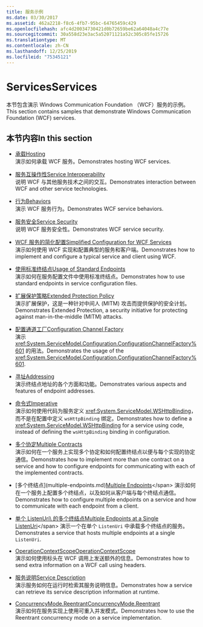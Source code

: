 ```yaml
---
title: 服务示例
ms.date: 03/30/2017
ms.assetid: 462a2218-f8c6-4fb7-95bc-64765459c429
ms.openlocfilehash: afc4d20034730421d0b72659be62a64048a4c77e
ms.sourcegitcommit: 30a558d23e3ac5a52071121a52c305c85fe15726
ms.translationtype: MT
ms.contentlocale: zh-CN
ms.lasthandoff: 12/25/2019
ms.locfileid: "75345121"
---
```

# <a name="services"></a><span data-ttu-id="8aa49-102">Services</span><span class="sxs-lookup"><span data-stu-id="8aa49-102">Services</span></span>

<span data-ttu-id="8aa49-103">本节包含演示 Windows Communication Foundation （WCF）服务的示例。</span><span class="sxs-lookup"><span data-stu-id="8aa49-103">This section contains samples that demonstrate Windows Communication Foundation (WCF) services.</span></span>

## <a name="in-this-section"></a><span data-ttu-id="8aa49-104">本节内容</span><span class="sxs-lookup"><span data-stu-id="8aa49-104">In this section</span></span>

- <span data-ttu-id="8aa49-105">[承载](../../../../docs/framework/wcf/feature-details/hosting.md)</span><span class="sxs-lookup"><span data-stu-id="8aa49-105">[Hosting](../../../../docs/framework/wcf/feature-details/hosting.md)</span></span>\
<span data-ttu-id="8aa49-106">演示如何承载 WCF 服务。</span><span class="sxs-lookup"><span data-stu-id="8aa49-106">Demonstrates hosting WCF services.</span></span>

- <span data-ttu-id="8aa49-107">[服务互操作性](service-interoperability.md)</span><span class="sxs-lookup"><span data-stu-id="8aa49-107">[Service Interoperability](service-interoperability.md)</span></span>\
<span data-ttu-id="8aa49-108">说明 WCF 与其他服务技术之间的交互。</span><span class="sxs-lookup"><span data-stu-id="8aa49-108">Demonstrates interaction between WCF and other service technologies.</span></span>

- <span data-ttu-id="8aa49-109">[行为](behaviors.md)</span><span class="sxs-lookup"><span data-stu-id="8aa49-109">[Behaviors](behaviors.md)</span></span>\
<span data-ttu-id="8aa49-110">演示 WCF 服务行为。</span><span class="sxs-lookup"><span data-stu-id="8aa49-110">Demonstrates WCF service behaviors.</span></span>

- <span data-ttu-id="8aa49-111">[服务安全](service-security.md)</span><span class="sxs-lookup"><span data-stu-id="8aa49-111">[Service Security](service-security.md)</span></span>\
<span data-ttu-id="8aa49-112">说明 WCF 服务安全性。</span><span class="sxs-lookup"><span data-stu-id="8aa49-112">Demonstrates WCF service security.</span></span>

- <span data-ttu-id="8aa49-113">[WCF 服务的简化配置](simplified-configuration-for-wcf-services.md)</span><span class="sxs-lookup"><span data-stu-id="8aa49-113">[Simplified Configuration for WCF Services](simplified-configuration-for-wcf-services.md)</span></span>\
<span data-ttu-id="8aa49-114">演示如何使用 WCF 实现和配置典型的服务和客户端。</span><span class="sxs-lookup"><span data-stu-id="8aa49-114">Demonstrates how to implement and configure a typical service and client using WCF.</span></span>

- <span data-ttu-id="8aa49-115">[使用标准终结点](usage-of-standard-endpoints.md)</span><span class="sxs-lookup"><span data-stu-id="8aa49-115">[Usage of Standard Endpoints](usage-of-standard-endpoints.md)</span></span>\
<span data-ttu-id="8aa49-116">演示如何在服务配置文件中使用标准终结点。</span><span class="sxs-lookup"><span data-stu-id="8aa49-116">Demonstrates how to use standard endpoints in service configuration files.</span></span>

- <span data-ttu-id="8aa49-117">[扩展保护策略](extended-protection-policy.md)</span><span class="sxs-lookup"><span data-stu-id="8aa49-117">[Extended Protection Policy](extended-protection-policy.md)</span></span>\
<span data-ttu-id="8aa49-118">演示扩展保护，这是一种针对中间人 (MITM) 攻击而提供保护的安全计划。</span><span class="sxs-lookup"><span data-stu-id="8aa49-118">Demonstrates Extended Protection, a security initiative for protecting against man-in-the-middle (MITM) attacks.</span></span>

- <span data-ttu-id="8aa49-119">[配置通道工厂](configuration-channel-factory.md)</span><span class="sxs-lookup"><span data-stu-id="8aa49-119">[Configuration Channel Factory](configuration-channel-factory.md)</span></span>\
<span data-ttu-id="8aa49-120">演示 <xref:System.ServiceModel.Configuration.ConfigurationChannelFactory%601> 的用法。</span><span class="sxs-lookup"><span data-stu-id="8aa49-120">Demonstrates the usage of the <xref:System.ServiceModel.Configuration.ConfigurationChannelFactory%601>.</span></span>

- <span data-ttu-id="8aa49-121">[寻址](addressing.md)</span><span class="sxs-lookup"><span data-stu-id="8aa49-121">[Addressing](addressing.md)</span></span>\
<span data-ttu-id="8aa49-122">演示终结点地址的各个方面和功能。</span><span class="sxs-lookup"><span data-stu-id="8aa49-122">Demonstrates various aspects and features of endpoint addresses.</span></span>

- <span data-ttu-id="8aa49-123">[命令式](imperative.md)</span><span class="sxs-lookup"><span data-stu-id="8aa49-123">[Imperative](imperative.md)</span></span>\
<span data-ttu-id="8aa49-124">演示如何使用代码为服务定义 <xref:System.ServiceModel.WSHttpBinding>，而不是在配置中定义 `wsHttpBinding` 绑定。</span><span class="sxs-lookup"><span data-stu-id="8aa49-124">Demonstrates how to define a <xref:System.ServiceModel.WSHttpBinding> for a service using code, instead of defining the `wsHttpBinding` binding in configuration.</span></span>

- <span data-ttu-id="8aa49-125">[多个协定](multiple-contracts.md)</span><span class="sxs-lookup"><span data-stu-id="8aa49-125">[Multiple Contracts](multiple-contracts.md)</span></span>\
<span data-ttu-id="8aa49-126">演示如何在一个服务上实现多个协定和如何配置终结点以便与每个实现的协定通信。</span><span class="sxs-lookup"><span data-stu-id="8aa49-126">Demonstrates how to implement more than one contract on a service and how to configure endpoints for communicating with each of the implemented contracts.</span></span>

- <span data-ttu-id="8aa49-127">\[多个终结点](multiple-endpoints.md)</span><span class="sxs-lookup"><span data-stu-id="8aa49-127">[Multiple Endpoints](multiple-endpoints.md)\</span></span>
<span data-ttu-id="8aa49-128">演示如何在一个服务上配置多个终结点，以及如何从客户端与每个终结点通信。</span><span class="sxs-lookup"><span data-stu-id="8aa49-128">Demonstrates how to configure multiple endpoints on a service and how to communicate with each endpoint from a client.</span></span>

- <span data-ttu-id="8aa49-129">[单个 ListenUri\ 的多个终结点](multiple-endpoints-at-a-single-listenuri.md)</span><span class="sxs-lookup"><span data-stu-id="8aa49-129">[Multiple Endpoints at a Single ListenUri](multiple-endpoints-at-a-single-listenuri.md)\</span></span>
<span data-ttu-id="8aa49-130">演示一个在单个 `ListenUri` 中承载多个终结点的服务。</span><span class="sxs-lookup"><span data-stu-id="8aa49-130">Demonstrates a service that hosts multiple endpoints at a single `ListenUri`.</span></span>

- <span data-ttu-id="8aa49-131">[OperationContextScope](operationcontextscope.md)</span><span class="sxs-lookup"><span data-stu-id="8aa49-131">[OperationContextScope](operationcontextscope.md)</span></span>\
<span data-ttu-id="8aa49-132">演示如何使用标头在 WCF 调用上发送额外的信息。</span><span class="sxs-lookup"><span data-stu-id="8aa49-132">Demonstrates how to send extra information on a WCF call using headers.</span></span>

- <span data-ttu-id="8aa49-133">[服务说明](service-description.md)</span><span class="sxs-lookup"><span data-stu-id="8aa49-133">[Service Description](service-description.md)</span></span>\
<span data-ttu-id="8aa49-134">演示服务如何在运行时检索其服务说明信息。</span><span class="sxs-lookup"><span data-stu-id="8aa49-134">Demonstrates how a service can retrieve its service description information at runtime.</span></span>

- <span data-ttu-id="8aa49-135">[ConcurrencyMode.Reentrant](concurrencymode-reentrant.md)</span><span class="sxs-lookup"><span data-stu-id="8aa49-135">[ConcurrencyMode.Reentrant](concurrencymode-reentrant.md)</span></span>\
<span data-ttu-id="8aa49-136">演示如何在服务实现上使用可重入并发模式。</span><span class="sxs-lookup"><span data-stu-id="8aa49-136">Demonstrates how to use the Reentrant concurrency mode on a service implementation.</span></span>
